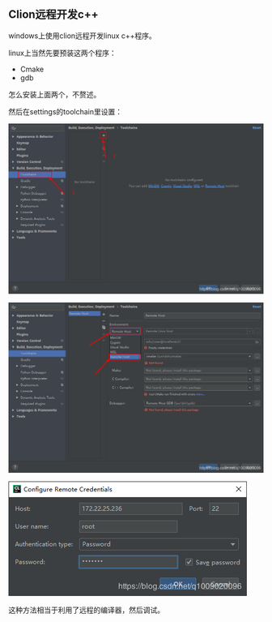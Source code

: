 ## Clion远程开发c++
windows上使用clion远程开发linux c++程序。

linux上当然先要预装这两个程序：

 - Cmake
 - gdb

怎么安装上面两个，不赘述。

然后在settings的toolchain里设置：

![](image/clion6.png)

![](image/clion7.png)

![](image/clion8.png)

这种方法相当于利用了远程的编译器，然后调试。